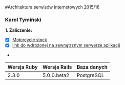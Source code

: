#Architektura serwisów internetowych 2015/16

### Karol Tymiński

<b>1. Zaliczenie:</b>
 - [x] [Motorcycle stock](https://github.com/ktyminski/asi-projekty/tree/master/motocykle)
 - [x] [link do wdrożonej na zewnętrznym serwerze aplikacji](https://motocykle-ktyminski.c9users.io/)
 - 
  
| Wersja Ruby   | Wersja Rails   | Baza danych |
|------------|---------|-------------|
|    2.3.0   | 5.0.0.beta2  | PostgreSQL  |
 

